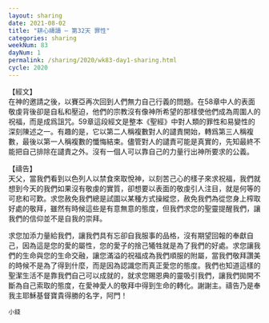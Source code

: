 ```yaml
---
layout: sharing
date: 2021-08-02
title: "耕心禱讀 – 第32天 罪性"
categories: sharing
weekNum: 83
dayNum: 1
permalink: /sharing/2020/wk83-day1-sharing.html
cycle: 2020
---
```


【經文】  
在神的邀請之後，以賽亞再次回到人們無力自己行義的問題。在58章中人的表面敬虔背後卻是自私和壓迫，他們的宗教沒有像神所希望的那樣使他們成為周圍人的祝福，而是成爲詛咒。59章這段經文是整本《聖經》中對人類的罪性和易變性的深刻陳述之一。有趣的是，它以第二人稱複數對人的譴責開始，轉爲第三人稱複數，最後以第一人稱複數的懺悔結束。儘管對人的譴責可能是真實的，先知最終不能把自己排除在譴責之外。沒有一個人可以靠自己的力量行出神所要求的公義。

【禱告】  
天父，當我們看到以色列人以禁食來取悅神，以刻苦己心的樣子來求祝福，我們就想到今天的我們如果沒有敬虔的實質，卻想要以表面的敬虔引人注目，就是何等的可悲和可歎。求您赦免我們總是試圖以某種方式操縱您，赦免我們為從您身上榨取好處的敬拜，雖然有時候這些是有意無意的態度，但我們求您的聖靈提醒我們，讓我們的信仰並不是自我的崇拜。

求您加添力量給我們，讓我們具有忘卻自我服事的品格，沒有期望回報的奉獻自己，因為這是您的愛的屬性，您的愛子的捨己犧牲就是為了我們的好處。求您讓我們的生命與您的生命交融，讓您滿溢的祝福成為我們順服的附屬，當我們敬拜讚美的時候不是為了得到什麼，而是因為認識您而真正愛您的態度。我們也知道這樣的聖潔生活不是靠我們自己可以成就的，就求您賜恩典的靈吸引我們，讓我們拋開不斷為自己索取的態度，在愛神愛人的敬拜中得到生命的轉化。謝謝主。禱告乃是奉我主耶穌基督寶貴得勝的名字，阿門！

`小錢`
